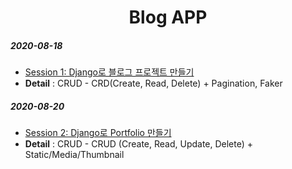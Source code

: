 <h1 align="center"> Blog APP </h1>

##### 2020-08-18
* [Session 1: Django로 블로그 프로젝트 만들기](https://jun108059.github.io/django-blog/Blogdjango/01.djangoblog.html)
* **Detail** : CRUD - CRD(Create, Read, Delete) + Pagination, Faker

##### 2020-08-20
* [Session 2: Django로 Portfolio 만들기](https://jun108059.github.io/django-blog/Blogdjango2/03.djangoblog.html#_1-새로운-app-만들기)
* **Detail** : CRUD - CRUD (Create, Read, Update, Delete) + Static/Media/Thumbnail

